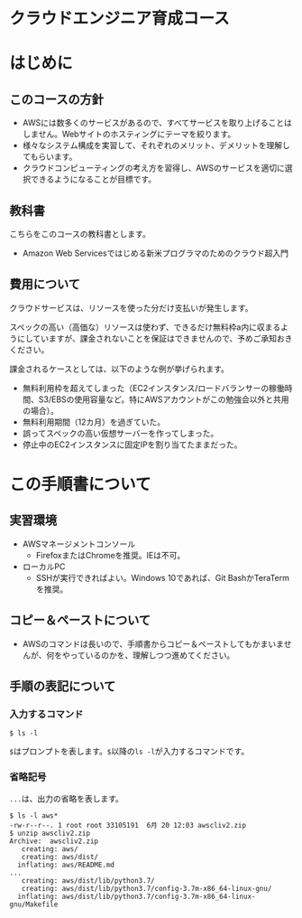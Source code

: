 # クラウドエンジニア育成コース

# はじめに

## このコースの方針
- AWSには数多くのサービスがあるので、すべてサービスを取り上げることはしません。Webサイトのホスティングにテーマを絞ります。
- 様々なシステム構成を実習して、それぞれのメリット、デメリットを理解してもらいます。
- クラウドコンピューティングの考え方を習得し、AWSのサービスを適切に選択できるようになることが目標です。

## 教科書
こちらをこのコースの教科書とします。
- Amazon Web Servicesではじめる新米プログラマのためのクラウド超入門

## 費用について
クラウドサービスは、リソースを使った分だけ支払いが発生します。

スペックの高い（高価な）リソースは使わず、できるだけ無料枠a内に収まるようにしていますが、課金されないことを保証はできませんので、予めご承知おきください。

課金されるケースとしては、以下のような例が挙げられます。
- 無料利用枠を超えてしまった（EC2インスタンス/ロードバランサーの稼働時間、S3/EBSの使用容量など。特にAWSアカウントがこの勉強会以外と共用の場合）。
- 無料利用期間（12カ月）を過ぎていた。
- 誤ってスペックの高い仮想サーバーを作ってしまった。
- 停止中のEC2インスタンスに固定IPを割り当てたままだった。

# この手順書について
## 実習環境
- AWSマネージメントコンソール
    - FirefoxまたはChromeを推奨。IEは不可。
- ローカルPC
    - SSHが実行できればよい。Windows 10であれば、Git BashかTeraTermを推奨。

## コピー＆ペーストについて
- AWSのコマンドは長いので、手順書からコピー＆ペーストしてもかまいませんが、何をやっているのかを、理解しつつ進めてください。

## 手順の表記について
### 入力するコマンド
```bash=
$ ls -l
```
`$`はプロンプトを表します。`$`以降の`ls -l`が入力するコマンドです。

### 省略記号
`...`は、出力の省略を表します。

```bash=
$ ls -l aws*
-rw-r--r--. 1 root root 33105191  6月 20 12:03 awscliv2.zip
$ unzip awscliv2.zip
Archive:  awscliv2.zip
   creating: aws/
   creating: aws/dist/
  inflating: aws/README.md
...
   creating: aws/dist/lib/python3.7/
   creating: aws/dist/lib/python3.7/config-3.7m-x86_64-linux-gnu/
  inflating: aws/dist/lib/python3.7/config-3.7m-x86_64-linux-gnu/Makefile
```

